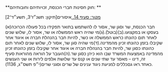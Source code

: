 **חוק חסינות חברי הכנסת, זכויותיהם וחובותיהם: **

[מקור: סעיף 14. ](https://he.wikisource.org/wiki/חוק_חסינות_חברי_הכנסת,_זכויותיהם_וחובותיהם#סעיף_14)
איסורים[תיקון: תשנ״ז־3, תשע״ד־2]

(א)חבר הכנסת, שר וסגן שר, אסור לו להשתמש בתואר תפקידו בכל פעולה הכרוכה בעסקו או במקצועו.(ב)(בוטל).(ג)מי שהיה ראש הממשלה או שר, אסור לו, שלוש שנים לאחר תום כהונתו כראש הממשלה או כשר, להיות חבר בהנהלת חברה או איגוד אחר שקיבלו בזמן כהונתו זכיון מהמדינה.(ד)מי שהיה סגן שר, אסור לו, שלוש שנים לאחר תום כהונתו כסגן שר, להיות חבר בהנהלת חברה או איגוד אחר שקיבלו בזמן כהונתו זכיון מהמדינה באמצעות המשרד שבו הוא כיהן כסגן שר.(ה)העובר על הוראה מהוראות סעיף זה, דינו – מאסר עד שתי שנים או קנס עד שלושת אלפים לירות או שני הענשים כאחד.ראו גםכללים למניעת ניגוד ענינים של שרים וסגני שרים(י״פ תשס״ג, 1136).